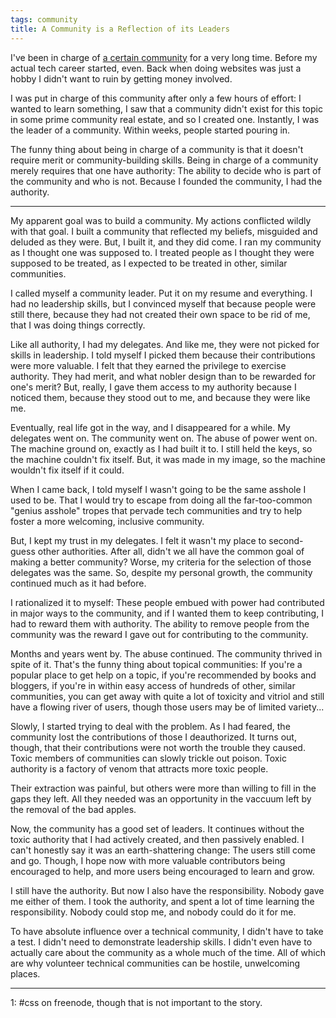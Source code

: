 ```yaml
---
tags: community
title: A Community is a Reflection of its Leaders
---
```


I've been in charge of [a certain community](#footnote-1) for a very
long time. Before my actual tech career started, even. Back when doing
websites was just a hobby I didn't want to ruin by getting money
involved.

I was put in charge of this community after only a few hours of effort:
I wanted to learn something, I saw that a community didn't exist for
this topic in some prime community real estate, and so I created one.
Instantly, I was the leader of a community. Within weeks, people started
pouring in.

The funny thing about being in charge of a community is that it doesn't
require merit or community-building skills. Being in charge of
a community merely requires that one have authority: The ability to
decide who is part of the community and who is not. Because I founded
the community, I had the authority.

---

My apparent goal was to build a community. My actions conflicted wildly
with that goal. I built a community that reflected my beliefs, misguided
and deluded as they were. But, I built it, and they did come. I ran my
community as I thought one was supposed to. I treated people as
I thought they were supposed to be treated, as I expected to be treated
in other, similar communities.

I called myself a community leader. Put it on my resume and everything.
I had no leadership skills, but I convinced myself that because people
were still there, because they had not created their own space to be rid
of me, that I was doing things correctly.

Like all authority, I had my delegates. And like me, they were not
picked for skills in leadership. I told myself I picked them because
their contributions were more valuable. I felt that they earned the
privilege to exercise authority. They had merit, and what nobler design
than to be rewarded for one's merit? But, really, I gave them access to
my authority because I noticed them, because they stood out to me, and
because they were like me.

Eventually, real life got in the way, and I disappeared for a while. My
delegates went on. The community went on. The abuse of power went on.
The machine ground on, exactly as I had built it to. I still held the
keys, so the machine couldn't fix itself. But, it was made in my image,
so the machine wouldn't fix itself if it could.

When I came back, I told myself I wasn't going to be the same asshole
I used to be. That I would try to escape from doing all the
far-too-common "genius asshole" tropes that pervade tech communities and
try to help foster a more welcoming, inclusive community.

But, I kept my trust in my delegates. I felt it wasn't my place to
second-guess other authorities. After all, didn't we all have the common
goal of making a better community? Worse, my criteria for the selection
of those delegates was the same. So, despite my personal growth, the
community continued much as it had before.

I rationalized it to myself: These people embued with power had
contributed in major ways to the community, and if I wanted them to keep
contributing, I had to reward them with authority. The ability to remove
people from the community was the reward I gave out for contributing to
the community.

Months and years went by. The abuse continued. The community thrived in
spite of it. That's the funny thing about topical communities: If you're
a popular place to get help on a topic, if you're recommended by books
and bloggers, if you're in within easy access of hundreds of other,
similar communities, you can get away with quite a lot of toxicity and
vitriol and still have a flowing river of users, though those users may
be of limited variety...

Slowly, I started trying to deal with the problem. As I had feared, the
community lost the contributions of those I deauthorized. It turns out,
though, that their contributions were not worth the trouble they caused.
Toxic members of communities can slowly trickle out poison. Toxic
authority is a factory of venom that attracts more toxic people.

Their extraction was painful, but others were more than willing to fill
in the gaps they left. All they needed was an opportunity in the vaccuum
left by the removal of the bad apples.

Now, the community has a good set of leaders. It continues without the
toxic authority that I had actively created, and then passively enabled.
I can't honestly say it was an earth-shattering change: The users still
come and go. Though, I hope now with more valuable contributors being
encouraged to help, and more users being encouraged to learn and grow.

I still have the authority. But now I also have the responsibility.
Nobody gave me either of them. I took the authority, and spent a lot of
time learning the responsibility. Nobody could stop me, and nobody could
do it for me.

To have absolute influence over a technical community, I didn't have to
take a test. I didn't need to demonstrate leadership skills. I didn't
even have to actually care about the community as a whole much of the
time. All of which are why volunteer technical communities can be
hostile, unwelcoming places.

---

<p id="footnote-1">1: #css on freenode, though that is not important to
the story.</p>

